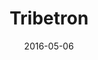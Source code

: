 ---
layout: site
title: "Tribetron"
date: 2016-05-06
categories: [community]
version: 1.4.8
major: 1
minor: 4
patch: 8
slug: tribetron
link: http://ukkosnetti.fi/tribetron
permalink: /sites/:slug
---
